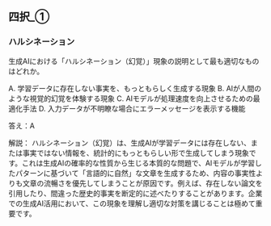 ## 四択_①
### ハルシネーション
生成AIにおける「ハルシネーション（幻覚）」現象の説明として最も適切なものはどれか。

A. 学習データに存在しない事実を、もっともらしく生成する現象
B. AIが人間のような視覚的幻覚を体験する現象
C. AIモデルが処理速度を向上させるための最適化手法
D. 入力データが不明瞭な場合にエラーメッセージを表示する機能

答え：A

解説：
ハルシネーション（幻覚）は、生成AIが学習データには存在しない、または事実ではない情報を、統計的にもっともらしい形で生成してしまう現象です。これは生成AIの確率的な性質から生じる本質的な問題で、AIモデルが学習したパターンに基づいて「言語的に自然」な文章を生成するため、内容の事実性よりも文章の流暢さを優先してしまうことが原因です。例えば、存在しない論文を引用したり、間違った歴史的事実を断定的に述べたりすることがあります。企業での生成AI活用において、この現象を理解し適切な対策を講じることは極めて重要です。 